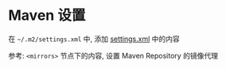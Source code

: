 # Maven 设置

在 `~/.m2/settings.xml` 中, 添加 [settings.xml](./settings.xml) 中的内容

参考: `<mirrors>` 节点下的内容, 设置 Maven Repository 的镜像代理

